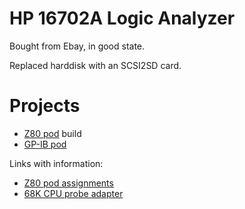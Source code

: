 # HP 16702A Logic Analyzer

Bought from Ebay, in good state.

Replaced harddisk with an SCSI2SD card.

# Projects

- [Z80 pod](./hp-16702a-logic-analyzer/hp-16702a-z80-pod-project.md) build
- [GP-IB pod](./hp-16702a-logic-analyzer/hpib-probe.md)

Links with information:

- [Z80 pod assignments](https://www.eevblog.com/forum/testgear/older-logic-analyzer-question/25/)
- [68K CPU probe adapter](https://github.com/GeorgeRudolf/ersatz10311)